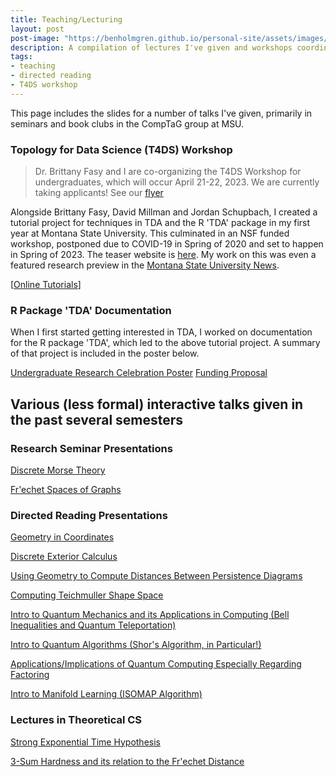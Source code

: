 ```yaml
---
title: Teaching/Lecturing
layout: post
post-image: "https://benholmgren.github.io/personal-site/assets/images/yrf.png"
description: A compilation of lectures I've given and workshops coordinated.
tags:
- teaching
- directed reading
- T4DS workshop
---
```


This page includes the slides for a number of talks I've given, primarily in seminars and book clubs in the CompTaG group at MSU.

### Topology for Data Science (T4DS) Workshop

> Dr. Brittany Fasy and I are co-organizing the T4DS Workshop for undergraduates, which will occur April 21-22, 2023. We are currently taking applicants! See our [flyer](../assets/flyer.pdf)

Alongside Brittany Fasy, David Millman and Jordan Schupbach, I created a tutorial project for
techniques in TDA and the R 'TDA' package in my first year at Montana State University. 
This culminated in an NSF funded workshop, postponed due to COVID-19
in Spring of 2020 and set to happen in Spring of 2023. The teaser website is [here](https://comptag.github.io/t4ds/). My work on this was even a featured research preview in the
[Montana State University News](https://www.montana.edu/news/19766/msu-undergraduate-helps-make-complex-computer-science-more-accessible).

[[Online Tutorials](https://comptag.github.io/t4ds/)]


### R Package 'TDA' Documentation

When I first started getting interested in TDA, I worked on documentation for the R package 'TDA', which led to the above tutorial project. A summary of that project is included in the poster below.

[Undergraduate Research Celebration Poster](../assets/TDA_doc_poster.pdf)
[Funding Proposal](../assets/USP_19_20.pdf)



## Various (less formal) interactive talks given in the past several semesters

### Research Seminar Presentations

[Discrete Morse Theory](../assets/talks/DMT2.pdf)

[Fr\'echet Spaces of Graphs](../assets/talks/FrechetSpaces.pdf)


### Directed Reading Presentations

[Geometry in Coordinates](../assets/talks/GeometryInCoordinates.pdf)

[Discrete Exterior Calculus](../assets/talks/DiscreteExteriorCalculus.pdf)

[Using Geometry to Compute Distances Between Persistence Diagrams](../assets/talks/PHDistances.pdf)

[Computing Teichmuller Shape Space](../assets/talks/Teichmuller.pdf)

[Intro to Quantum Mechanics and its Applications in Computing (Bell Inequalities and Quantum Teleportation)](../assets/talks/2.5&2.6.pdf)

[Intro to Quantum Algorithms (Shor's Algorithm, in Particular!)](../assets/talks/4.1&4.3.pdf)

[Applications/Implications of Quantum Computing Especially Regarding Factoring](../assets/talks/5.3&5.4.pdf)

[Intro to Manifold Learning (ISOMAP Algorithm)](../assets/talks/ISOMAP.pdf)


### Lectures in Theoretical CS

[Strong Exponential Time Hypothesis](../assets/talks/SETH.pdf)

[3-Sum Hardness and its relation to the Fr\'echet Distance](../assets/talks/3SUM.pdf)